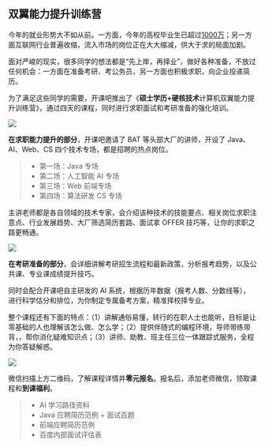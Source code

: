 ## 双翼能力提升训练营

今年的就业形势大不如从前。一方面，今年的高校毕业生已超过[1000万](https://36kr.com/p/1630177453209350)；另一方面互联网行业普遍收缩，流入市场的岗位正在大大缩减，供大于求的局面加剧。

面对严峻的现实，很多同学的想法都是“先上岸，再择业”，做好各种准备，不放过任何机会：一方面在准备考研、考公务员，另一方面也积极求职，向企业投递简历。

为了满足这些同学的需要，开课吧推出了《**硕士学历+硬核技术**计算机双翼能力提升训练营》，通过四天的课程，同时进行求职面试和考研准备的强化培训。

![](https://cdn.beekka.com/blogimg/asset/202203/bg2022032403.webp)

**在求职能力提升的部分**，开课吧邀请了 BAT 等头部大厂的讲师，开设了 Java、AI、Web、CS 四个技术专场，都是招聘的热点岗位。

> - 第一场：Java 专场
> - 第二场：人工智能 AI 专场
> - 第三场：Web 前端专场
> - 第四场：算法研发 CS 专场

主讲老师都是各自领域的技术专家，会介绍该种技术的技能要点、相关岗位求职注意点、行业发展趋势、大厂筛选简历套路、面试拿 OFFER 技巧等，让你的求职之路更畅通。

![](https://cdn.beekka.com/blogimg/asset/202203/bg2022032405.webp)

**在考研准备的部分**，会详细讲解考研招生流程和最新政策，分析报考趋势，以及公共课、专业课成绩提升技巧。

同时会配合开课吧自主研发的 AI 系统，根据历年数据（报考人数、分数线等），进行科学估分和排位，为你制定专属备考方案，精准择校择专业。

整个课程还有下面的特点：（1）讲解通俗易懂，转行的在职人士也能听，目标是让零基础的人也理解该怎么做、怎么学；（2）提供伴随式的编程环境，导师带练带背，，帮你消化疑难知识点；（3）讲师、助教、班主任三位一体跟踪式服务，全程为你答疑解惑。

![](https://cdn.beekka.com/blogimg/asset/202203/bg2022032404.webp)

微信扫描上方二维码，了解课程详情并**零元报名**。报名后，添加老师微信，领取课程和**到课福利**。

> - AI 学习路径资料
> - Java 应聘简历范例 + 面试百题
> - 前端应聘简历范例
> - 百度内部面试评估表
